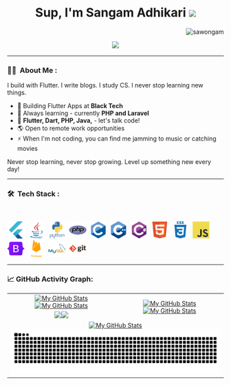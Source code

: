 <!-- Header -->
<h1 align="center">
Sup, I'm Sangam Adhikari
  <img src="https://media.giphy.com/media/hvRJCLFzcasrR4ia7z/giphy.gif" width="30"></h1>
 <img src="https://komarev.com/ghpvc/?username=sawongam&label=Profile%20Views&color=0e75b6&style=flat" align='right' alt="sawongam" />
<br/>
<!-- Typing SVG -->
<p align="center">
  <a href="https://github.com/DenverCoder1/readme-typing-svg"><img src="https://readme-typing-svg.herokuapp.com?lines=Flutter+Developer;%20Founder%20and%20Content%20Writer%20of%20sawongam.com;Computer+Science+Student;Music%20|%20Movie%20|%20Sports%20|%20%20Enthusiastic&center=true&width=480&height=45"></a>
</p>
<hr/>



<!-- About Me -->
### :man_technologist: &nbsp;About Me :
I build with Flutter. I write blogs. I study CS. I never stop learning new things.
- 🔭 Building Flutter Apps at **Black Tech**
- 🌱 Always learning - currently **PHP and Laravel**
- 💬 **Flutter, Dart, PHP, Java,** - let's talk code!
- 🌎 Open to remote work opportunities
- ⚡ When I'm not coding, you can find me jamming to music or catching movies

Never stop learning, never stop growing. Level up something new every day!

---

<!-- Tech Stack -->
### 🛠 &nbsp;Tech Stack :
<br>
<p>
<img src="https://github.com/devicons/devicon/blob/master/icons/flutter/flutter-original.svg" title="Flutter" alt="Flutter" width="40" height="40"/>&nbsp;
<!-- <img src="https://github.com/devicons/devicon/blob/master/icons/laravel/laravel-original.svg" title="Laravel" alt="Laravel" width="40" height="40"/>&nbsp; -->
<img src="https://github.com/devicons/devicon/blob/master/icons/java/java-original.svg" title="Java" alt="Java" width="40" height="40"/>&nbsp;
<img src="https://github.com/devicons/devicon/blob/master/icons/python/python-original-wordmark.svg" title="Python" alt="Python" width="40" height="40"/>&nbsp;
<img src="https://github.com/devicons/devicon/blob/master/icons/php/php-original.svg" title="PHP" alt="PHP" width="40" height="40"/>&nbsp;
<img src="https://raw.githubusercontent.com/devicons/devicon/master/icons/c/c-original.svg" title="C" alt="C" width="40" height="40"/>&nbsp;
<img src="https://raw.githubusercontent.com/devicons/devicon/master/icons/cplusplus/cplusplus-original.svg" title="C++" alt="C++" width="40" height="40"/>&nbsp;
<img src="https://github.com/devicons/devicon/blob/master/icons/csharp/csharp-original.svg" title="C#" alt="C#" width="40" height="40"/>&nbsp;
<img src="https://github.com/devicons/devicon/blob/master/icons/html5/html5-original.svg" title="HTML5" alt="HTML" width="40" height="40"/>&nbsp;
<img src="https://github.com/devicons/devicon/blob/master/icons/css3/css3-plain-wordmark.svg"  title="CSS3" alt="CSS" width="40" height="40"/>&nbsp;
<img src="https://github.com/devicons/devicon/blob/master/icons/javascript/javascript-original.svg" title="JavaScript" alt="JavaScript" width="40" height="40"/>&nbsp;
<img src="https://github.com/devicons/devicon/blob/master/icons/bootstrap/bootstrap-original.svg" title="Bootstrap" alt="Bootstrap" width="40" height="40"/>&nbsp;
<img src="https://github.com/devicons/devicon/blob/master/icons/firebase/firebase-plain-wordmark.svg" title="Firebase" alt="Firebase" width="40" height="40"/>&nbsp;
<img src="https://raw.githubusercontent.com/devicons/devicon/master/icons/mysql/mysql-original-wordmark.svg" title="MySQL" alt="MySQL" width="40" height="40"/>&nbsp;
<img src="https://github.com/devicons/devicon/blob/master/icons/git/git-original-wordmark.svg" title="Git" alt="Git" width="40" height="40"/>&nbsp;
</p>

---

<!-- Activity Graph -->
### 📈 GitHub Activity Graph:
<table>
    <tr>
        <td align="center"><a href="https://github.com/sawongam#gh-light-mode-only"><img src="https://github-readme-stats.vercel.app/api?username=sawongam&show_icons=true" alt="My GitHub Stats"/></a><a href="https://github.com/sawongam#gh-dark-mode-only"><img src="https://github-readme-stats.vercel.app/api?username=sawongam&show_icons=true&theme=tokyonight" alt="My GitHub Stats"/></a></td>
        <td rowspan="2" align="center"><a href="https://github.com/sawongam#gh-light-mode-only"><img src="https://github-readme-stats.vercel.app/api/top-langs/?username=sawongam&theme=default&langs_count=8#gh-light-mode-only" alt="My GitHub Stats"/></a><a href="https://github.com/sawongam#gh-dark-mode-only"><img src="https://github-readme-stats.vercel.app/api/top-langs/?username=sawongam&theme=tokyonight&langs_count=8#gh-dark-mode-only" alt="My GitHub Stats"/></a></td>
    </tr>
    <tr>
        <td align="center"><a href="https://github.com/sawongam#gh-light-mode-only"><img src="https://github-readme-streak-stats.herokuapp.com/?user=sawongam&theme=default"/></a><a href="https://github.com/sawongam#gh-dark-mode-only"><img src="https://github-readme-streak-stats.herokuapp.com/?user=sawongam&theme=tokyonight"/></a></td>
    </tr>
    <tr>
        <td colspan="2" align="center"><a href="https://github.com/sawongam#gh-light-mode-only"><img src="https://raw.githubusercontent.com/sawongam/sawongam/output/github-contribution-grid-snake-default.svg#gh-light-mode-only" alt="My GitHub Stats"/></a><a href="https://github.com/sawongam#gh-dark-mode-only"><img src="https://raw.githubusercontent.com/sawongam/sawongam/output/github-contribution-grid-snake-dark.svg#gh-dark-mode-only" alt="My GitHub Stats"/></a></td>
    </tr>
</table>
